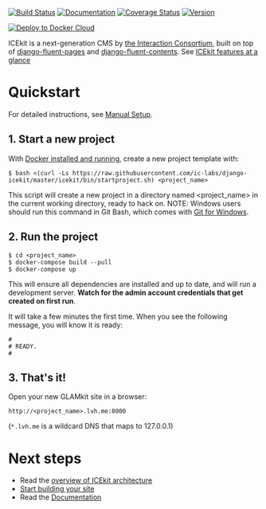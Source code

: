 [![Build Status](https://img.shields.io/travis/ic-labs/django-icekit.svg)](https://travis-ci.org/ic-labs/django-icekit)
[![Documentation](https://readthedocs.org/projects/icekit/badge/)](https://icekit.readthedocs.io/)
[![Coverage Status](https://img.shields.io/coveralls/ic-labs/django-icekit.svg)](https://coveralls.io/github/ic-labs/django-icekit)
[![Version](https://img.shields.io/pypi/v/django-icekit.svg)](https://pypi.python.org/pypi/django-icekit)

[![Deploy to Docker Cloud](https://files.cloud.docker.com/images/deploy-to-dockercloud.svg)](https://cloud.docker.com/stack/deploy/)

ICEkit is a next-generation CMS by [the Interaction Consortium], built on top of
[django-fluent-pages] and [django-fluent-contents]. See [ICEkit features at a
glance](docs/intro/features.md)


# Quickstart
<!-- keep identical with docs/intro/install.md -->

For detailed instructions, see [Manual Setup](manual-setup.md).

## 1. Start a new project

With [Docker installed and running](docker.md),
create a new project template with:

    $ bash <(curl -Ls https://raw.githubusercontent.com/ic-labs/django-icekit/master/icekit/bin/startproject.sh) <project_name>

This script will create a new project in a directory named <project_name> in
the current working directory, ready to hack on. NOTE: Windows users should
run this command in Git Bash, which comes with
[Git for Windows](https://git-for-windows.github.io/).


## 2. Run the project

    $ cd <project_name>
    $ docker-compose build --pull
    $ docker-compose up

This will ensure all dependencies are installed and up to date, and will run
a development server. <strong>Watch for the admin account credentials that get created on first run</strong>.</p>

It will take a few minutes the first time. When you see the following message, you will know it is ready:

    #
    # READY.
    #

## 3. That's it!

Open your new GLAMkit site in a browser:

    http://<project_name>.lvh.me:8000

(`*.lvh.me` is a wildcard DNS that maps to 127.0.0.1)

# Next steps

* Read the [overview of ICEkit architecture](docs/intro/architecture.md)
* [Start building your site](docs/howto/start.md)
* Read the [Documentation](http://icekit.readthedocs.io)

<!-- editors guide -->

[django-fluent-contents]: https://github.com/edoburu/django-fluent-contents
[django-fluent-pages]: https://github.com/edoburu/django-fluent-pages
[the Interaction Consortium]: http://interaction.net.au
